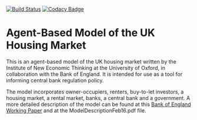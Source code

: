[![Build Status](https://travis-ci.org/INET-Complexity/housing-model.svg?branch=master)](https://travis-ci.org/EconomicSL/housing-model)
[![Codacy Badge](https://api.codacy.com/project/badge/Grade/a740a85350b54e49b49dd84157f30fac)](https://www.codacy.com/app/EconomicSL/housing-model?utm_source=github.com&utm_medium=referral&utm_content=EconomicSL/housing-model&utm_campaign=badger)

Agent-Based Model of the UK Housing Market
==========================================

This is an agent-based model of the UK housing market written by the Institute of New Economic Thinking at the
University of Oxford, in collaboration with the Bank of England. It is intended for use as a tool for informing central
bank regulation policy.

The model incorporates owner-occupiers, renters, buy-to-let investors, a housing market, a rental market, banks, a
central bank and a government. A more detailed description of the model can be found at this
[Bank of England Working Paper](http://www.bankofengland.co.uk/research/Pages/workingpapers/2016/swp619.aspx) and at the
ModelDescriptionFeb16.pdf file.
